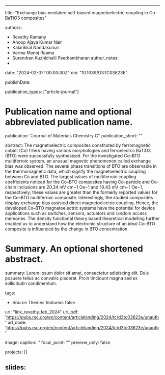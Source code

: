 
---
title: "Exchange bias mediated self-biased magnetoelectric coupling in Co-BaTiO3 composites"

authors:
- Revathy Ramany 
- Anoop Ajaya Kumar Nair 
- Kalarikkal Nandakumar 
- Varma Manoj Raama 
- Surendran Kuzhichalil Peethambharan
author_notes:
- 
date: "2024-02-07T00:00:00Z"
doi: "10.1039/D3TC03623E"


publishDate: 

publication_types: ["article-journal"]



# Publication name and optional abbreviated publication name.
publication: "Journal of Materials Chemistry C"
publication_short: ""

abstract: The magnetoelectric composites constituted by ferromagnetic cobalt (Co) fillers having various morphologies and ferroelectric BaTiO3 (BTO) were successfully synthesized. For the investigated Co–BTO multiferroic system, an unusual magnetic phenomenon called exchange bias was observed. The several phase transitions of BTO are observable in the thermomagnetic data, which signify the magnetoelectric coupling between Co and BTO. The largest values of multiferroic coupling coefficients noticed for the Co–BTO composites having Co-particle and Co-chain inclusions are 20.34 mV cm−1 Oe−1 and 19.43 mV cm−1 Oe−1, respectively; these values are greater than the formerly reported values for the Co–BTO multiferroic composite. Interestingly, the studied composites display exchange bias assisted direct magnetoelectric coupling. Hence, the developed Co–BTO magnetoelectric systems have the potential for device applications such as switches, sensors, actuators and random access memories. The density functional theory based theoretical modelling further enabled us to understand how the electronic structure of an ideal Co–BTO composite is influenced by the change in BTO concentration.
# Summary. An optional shortened abstract.
summary: Lorem ipsum dolor sit amet, consectetur adipiscing elit. Duis posuere tellus ac convallis placerat. Proin tincidunt magna sed ex sollicitudin condimentum.

tags:
- Source Themes
featured: false

url: "link_revathy_feb_2024"
url_pdf: 'https://pubs.rsc.org/en/content/articlelanding/2024/tc/d3tc03623e/unauth'
url_code: 'https://pubs.rsc.org/en/content/articlelanding/2024/tc/d3tc03623e/unauth'

image:
  caption: '[](./featured.jpg)'
  focal_point: ""
  preview_only: false

projects: []

slides: 
---


